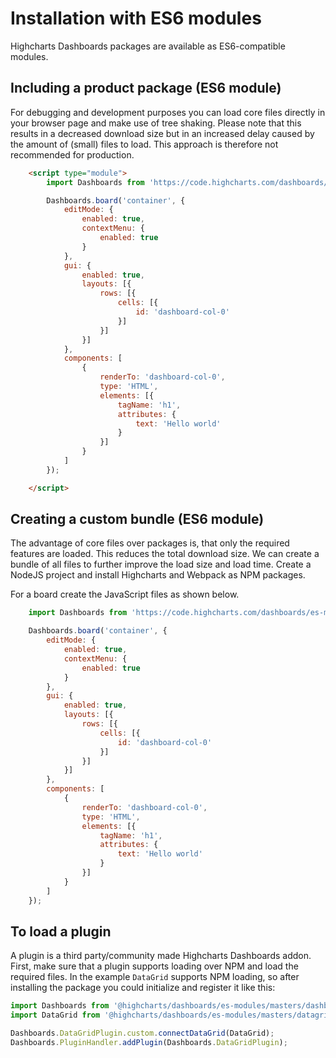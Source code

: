 Installation with ES6 modules
=============================

Highcharts Dashboards packages are available as ES6-compatible modules.

## Including a product package (ES6 module)

For debugging and development purposes you can load core files directly in your
browser page and make use of tree shaking. Please note that this results in a
decreased download size but in an increased delay caused by the amount of
(small) files to load. This approach is therefore not recommended for
production.

```html
    <script type="module">
        import Dashboards from 'https://code.highcharts.com/dashboards/es-modules/masters/dashboards.src.js';

        Dashboards.board('container', {
            editMode: {
                enabled: true,
                contextMenu: {
                    enabled: true
                }
            },
            gui: {
                enabled: true,
                layouts: [{
                    rows: [{
                        cells: [{
                            id: 'dashboard-col-0'
                        }]
                    }]
                }]
            },
            components: [
                {
                    renderTo: 'dashboard-col-0',
                    type: 'HTML',
                    elements: [{
                        tagName: 'h1',
                        attributes: {
                            text: 'Hello world'
                        }
                    }]
                }
            ]
        });

    </script>
```

## Creating a custom bundle (ES6 module)

The advantage of core files over packages is, that only the required features
are loaded. This reduces the total download size. We can create a bundle of all
files to further improve the load size and load time. Create a NodeJS project
and install Highcharts and Webpack as NPM packages.

For a board create the JavaScript files as shown below.

```js
    import Dashboards from 'https://code.highcharts.com/dashboards/es-modules/masters/dashboards.src.js';

    Dashboards.board('container', {
        editMode: {
            enabled: true,
            contextMenu: {
                enabled: true
            }
        },
        gui: {
            enabled: true,
            layouts: [{
                rows: [{
                    cells: [{
                        id: 'dashboard-col-0'
                    }]
                }]
            }]
        },
        components: [
            {
                renderTo: 'dashboard-col-0',
                type: 'HTML',
                elements: [{
                    tagName: 'h1',
                    attributes: {
                        text: 'Hello world'
                    }
                }]
            }
        ]
    });
```

## To load a plugin
A plugin is a third party/community made Highcharts Dashboards addon.
First, make sure that a plugin supports loading over NPM and load the required files.
In the example `DataGrid` supports NPM loading, so after installing the package you could initialize and register it like this:

```ts
import Dashboards from '@highcharts/dashboards/es-modules/masters/dashboards.src';
import DataGrid from '@highcharts/dashboards/es-modules/masters/datagrid.src';

Dashboards.DataGridPlugin.custom.connectDataGrid(DataGrid);
Dashboards.PluginHandler.addPlugin(Dashboards.DataGridPlugin);
```

